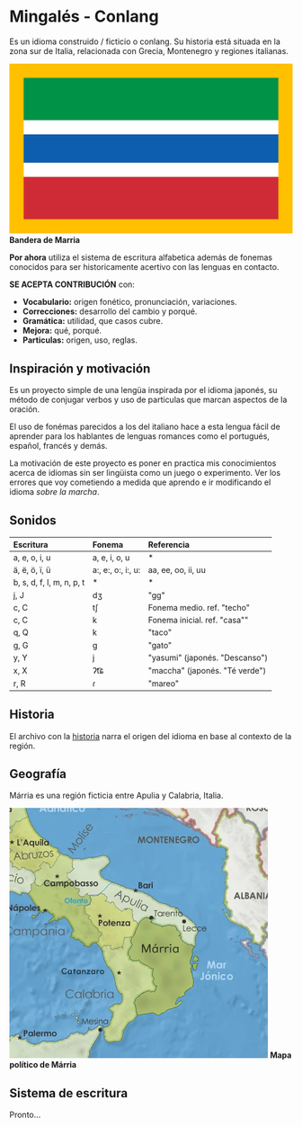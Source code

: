 # Mingalés - Conlang

Es un idioma construido / ficticio o conlang. Su historia está situada en la zona sur de Italia, relacionada con Grecia, Montenegro y regiones italianas.  

![Bandera Marria](banderas/bandera_marria.jpeg)
**Bandera de Marria**

**Por ahora** utiliza el sistema de escritura alfabetica además de fonemas conocidos para ser historicamente acertivo con las lenguas en contacto.

**SE ACEPTA CONTRIBUCIÓN** con:
- **Vocabulario:** origen fonético, pronunciación, variaciones.
- **Correcciones:** desarrollo del cambio y porqué.
- **Gramática:** utilidad, que casos cubre.
- **Mejora:** qué, porqué.
- **Particulas:** origen, uso, reglas. 

## Inspiración y motivación

Es un proyecto simple de una lengüa inspirada por el idioma japonés, su método de conjugar verbos y uso de particulas que marcan aspectos de la oración.  
  
El uso de fonémas parecidos a los del italiano hace a esta lengua fácil de aprender para los hablantes de lenguas romances como el portugués, español, francés y demás.  
  
La motivación de este proyecto es poner en practica mis conocimientos acerca de idiomas sin ser lingüista como un juego o experimento. Ver los errores que voy cometiendo a medida que aprendo e ir modificando el idioma _sobre la marcha_.  
  
## Sonidos

| Escritura                 | Fonema             | Referencia                     |
| :------------------------ | :----------------- | :----------------------------- |
| a, e, o, i, u             | a, e, i, o, u      | *                              |
| ä, ë, ö, ï, ü             | a:, e:, o:, i:, u: | aa, ee, oo, ii, uu             |
| b, s, d, f, l, m, n, p, t | *                  | *                              |
| j, J                      | dʒ                 | "gg"                           |
| c, C                      | tʃ                 | Fonema medio. ref. "techo"     |
| c, C                      | k                  | Fonema inicial. ref. "casa""   |
| q, Q                      | k                  | "taco"                         |
| g, G                      | g                  | "gato"                         |
| y, Y                      | j                  | "yasumi" (japonés. "Descanso") |
| x, X                      | ʔt͡ɕ                | "maccha" (japonés. "Té verde") |
| r, R                      | ɾ                  | "mareo"                        |

## Historia

El archivo con la [historia](texto/historia_marria.txt) narra el origen del idioma en base al contexto de la región.

## Geografía

Márria es una región ficticia entre Apulia y Calabria, Italia.

![Mapa Marria](imagenes/mapa_marria.jpeg)
**Mapa político de Márria**

## Sistema de escritura

Pronto...
